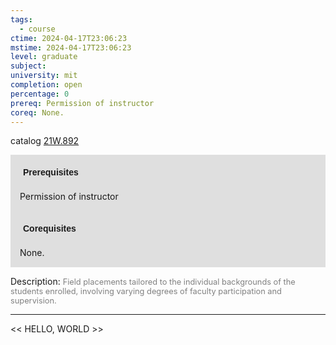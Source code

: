 ```yaml
---
tags:
  - course
ctime: 2024-04-17T23:06:23
mstime: 2024-04-17T23:06:23
level: graduate
subject: 
university: mit
completion: open
percentage: 0
prereq: Permission of instructor
coreq: None.
---
```


catalog [21W.892](http://student.mit.edu/catalog/m21Wb.html#21W.892)

<span style="display: block; padding: 15px; background-color: rgb(100, 100, 100, 0.2);"><font id="m_prereq2703_0" style="display: block; font-family: Arial, sans-serif; font-weight: bold; padding: 5px">Prerequisites</font><br><span id="prereq2703_0">Permission of instructor</span></span>
<span style="display: block; padding: 15px; background-color: rgb(100, 100, 100, 0.2);"><font id="m_coreq2703_0" style="display: block; font-family: Arial, sans-serif; font-weight: bold; padding: 5px">Corequisites</font><br><span id="coreq2703_0">None.</span></span>

<font style="">Description:</font>
<font style="color: grey; font-size: 0.8rem;">Field placements tailored to the individual backgrounds of the students enrolled, involving varying degrees of faculty participation and supervision.</font>



---

<< HELLO, WORLD >>
